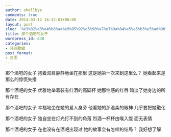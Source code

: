 ```yaml
---
author: shellbye
comments: true
date: 2014-03-12 16:32:01+00:00
layout: post
slug: '%e9%82%a3%e4%b8%aa%e9%85%92%e5%90%a7%e7%9a%84%e5%a5%b3%e5%ad%90'
title: 那个酒吧的女子
wordpress_id: 830
categories:
- 诗词歌赋
post_format:
- 日志
---
```


那个酒吧的女子
抱着双肩静静地坐在那里
这是她第一次来到这里么？
她看起来是那么的惊慌失措



那个酒吧的女子
优雅地举着装有红酒的高脚杯
她那性感的红唇
暗淡了她身边的所有存在



那个酒吧的女子
幸福地坐在她的爱人身旁
他看她的那温柔的眼神
几乎要把她融化



那个酒吧的女子
独自坐在灯光打不到的角落
烈酒一杯杯由喉入腹
面无表情



那个酒吧的女子
在也没有在酒吧出现过
她的故事会有怎样的结局？
我好想了解

